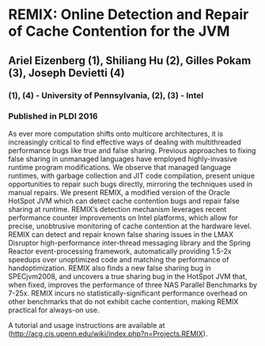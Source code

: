 # REMIX: Online Detection and Repair of Cache Contention for the JVM
## Ariel Eizenberg (1), Shiliang Hu (2), Gilles Pokam (3), Joseph Devietti (4)
### (1), (4) - University of Pennsylvania, (2), (3) - Intel 
### Published in PLDI 2016

As ever more computation shifts onto multicore architectures,
it is increasingly critical to find effective ways of dealing
with multithreaded performance bugs like true and false
sharing. Previous approaches to fixing false sharing in unmanaged
languages have employed highly-invasive runtime
program modifications. We observe that managed language
runtimes, with garbage collection and JIT code compilation,
present unique opportunities to repair such bugs directly,
mirroring the techniques used in manual repairs.
We present REMIX, a modified version of the Oracle
HotSpot JVM which can detect cache contention bugs
and repair false sharing at runtime. REMIX’s detection
mechanism leverages recent performance counter improvements
on Intel platforms, which allow for precise, unobtrusive
monitoring of cache contention at the hardware
level. REMIX can detect and repair known false sharing issues
in the LMAX Disruptor high-performance inter-thread
messaging library and the Spring Reactor event-processing
framework, automatically providing 1.5-2x speedups over
unoptimized code and matching the performance of handoptimization.
REMIX also finds a new false sharing bug
in SPECjvm2008, and uncovers a true sharing bug in the
HotSpot JVM that, when fixed, improves the performance
of three NAS Parallel Benchmarks by 7-25x. REMIX incurs
no statistically-significant performance overhead on other
benchmarks that do not exhibit cache contention, making
REMIX practical for always-on use.

A tutorial and usage instructions are available at (http://acg.cis.upenn.edu/wiki/index.php?n=Projects.REMIX).

